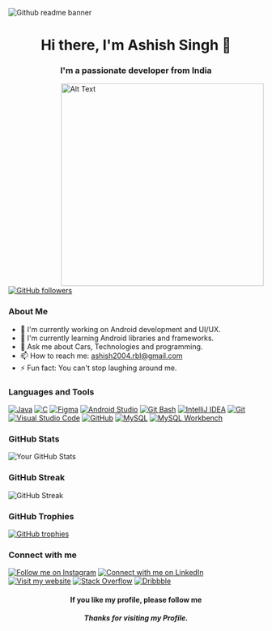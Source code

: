 ![Github readme banner](https://github.com/Ashish-9455187250/Ashish-9455187250/assets/94695243/7c6329b2-e85d-468e-a680-a8157e30de26)

<h1 align = "center">Hi there, I'm Ashish Singh 👋</h1>
<h3 align = "center">I'm a passionate developer from India</h3>




<p>
  <img src ="https://media.giphy.com/media/SWoSkN6DxTszqIKEqv/giphy.gif" alt="Alt Text" width="400" align="right">
</p>


[![GitHub followers](https://img.shields.io/github/followers/Ashish-9455187250?style=social)](https://github.com/)

 ### About Me

- 🔭 I'm currently working on Android development and UI/UX.
- 🌱 I'm currently learning Android libraries and frameworks.
- 💬 Ask me about Cars, Technologies and programming.
- 📫 How to reach me: ashish2004.rbl@gmail.com
- ⚡ Fun fact: You can't stop laughing around me.

### Languages and Tools

[![Java](https://img.shields.io/badge/-Java-007396?style=for-the-badge&logo=java&logoColor=white)](https://www.java.com/)
[![C](https://img.shields.io/badge/-C-00599C?style=for-the-badge&logo=c&logoColor=white)](https://en.wikipedia.org/wiki/C_(programming_language))
[![Figma](https://img.shields.io/badge/-Figma-F24E1E?style=for-the-badge&logo=figma&logoColor=white)](https://www.figma.com/)
[![Android Studio](https://img.shields.io/badge/-Android%20Studio-3DDC84?style=for-the-badge&logo=android-studio&logoColor=white)](https://developer.android.com/studio)
[![Git Bash](https://img.shields.io/badge/-Git%20Bash-4EAA25?style=for-the-badge&logo=git&logoColor=white)](https://gitforwindows.org/)
[![IntelliJ IDEA](https://img.shields.io/badge/-IntelliJ%20IDEA-000000?style=for-the-badge&logo=intellij-idea&logoColor=white)](https://www.jetbrains.com/idea/)
[![Git](https://img.shields.io/badge/-Git-F05032?style=for-the-badge&logo=git&logoColor=white)](https://git-scm.com/)
[![Visual Studio Code](https://img.shields.io/badge/Visual%20Studio%20Code-%23007ACC?style=for-the-badge&logo=visualstudiocode&logoColor=white)](https://code.visualstudio.com/)
[![GitHub](https://img.shields.io/badge/GitHub-%23181717?style=for-the-badge&logo=github&logoColor=white)](https://github.com/)
[![MySQL](https://img.shields.io/badge/MySQL-%2300f?style=for-the-badge&logo=mysql&logoColor=white)](https://www.mysql.com/)
[![MySQL Workbench](https://img.shields.io/badge/MySQL%20Workbench-%1300f?style=for-the-badge)](https://www.mysql.com/products/workbench/)


### GitHub Stats

![Your GitHub Stats](https://github-readme-stats.vercel.app/api?username=Ashish-9455187250&theme=dark&show_icons=true&count_private=true)

### GitHub Streak
![GitHub Streak](https://github-readme-streak-stats.herokuapp.com/?user=Ashish-9455187250&theme=dark&background=000000)

### GitHub Trophies

[![GitHub trophies](https://github-profile-trophy.vercel.app/?username=Ashish-9455187250&theme=darkhub)](https://github.com/ryo-ma/github-profile-trophy)

### Connect with me
[![Follow me on Instagram](https://img.shields.io/badge/Follow%20me%20on%20Instagram-singh_ashish_9300-%23E4405F?style=for-the-badge&logo=instagram&logoColor=white)](https://www.instagram.com/singh_ashish_3003/)
[![Connect with me on LinkedIn](https://img.shields.io/badge/Connect%20with%20me%20on%20LinkedIn-Ashish_Singh-%230077B5?style=for-the-badge&logo=linkedin&logoColor=white)](https://www.linkedin.com/in/ashish-singh-475439226/)
[![Visit my website](https://img.shields.io/badge/Visit%20my%20website-My_Portfolio-%230000?style=for-the-badge&logo=web&logoColor=white)](https://ashishsingh3003.wixsite.com/myportfolio)
[![Stack Overflow](https://img.shields.io/badge/Stack%20Overflow-Ashish_Singh-%23F48024?style=for-the-badge&logo=stackoverflow&logoColor=white)](https://stackoverflow.com/users/17457283/ashish-singh)
[![Dribbble](https://img.shields.io/badge/Dribbble-Ashish3003-%23EA4C89?style=for-the-badge&logo=dribbble&logoColor=white)](https://dribbble.com/Ashish3003)



<h4 align="center"> If you like my profile, please follow me</h4>
<h5 align="center"> Thanks for visiting my Profile.</h5>
